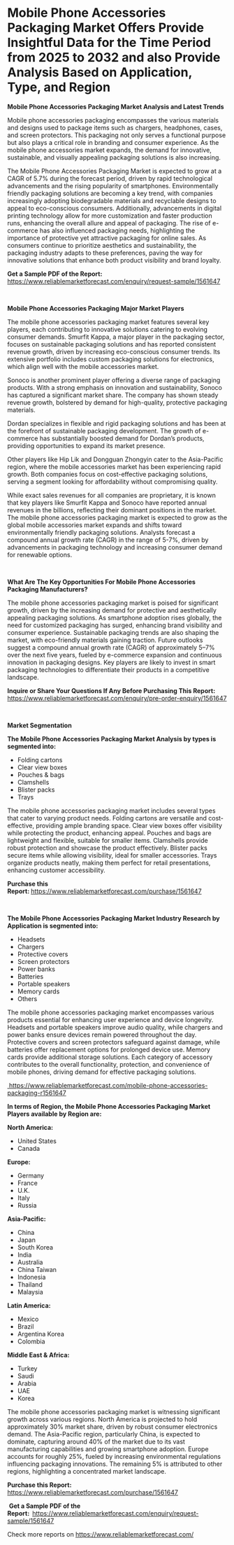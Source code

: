 <p><h1>Mobile Phone Accessories Packaging Market Offers Provide Insightful Data for the Time Period from 2025 to 2032 and also Provide Analysis Based on Application, Type, and Region</h1></p><p><strong>Mobile Phone Accessories Packaging Market Analysis and Latest Trends</strong></p>
<p><p>Mobile phone accessories packaging encompasses the various materials and designs used to package items such as chargers, headphones, cases, and screen protectors. This packaging not only serves a functional purpose but also plays a critical role in branding and consumer experience. As the mobile phone accessories market expands, the demand for innovative, sustainable, and visually appealing packaging solutions is also increasing.</p><p>The Mobile Phone Accessories Packaging Market is expected to grow at a CAGR of 5.7% during the forecast period, driven by rapid technological advancements and the rising popularity of smartphones. Environmentally friendly packaging solutions are becoming a key trend, with companies increasingly adopting biodegradable materials and recyclable designs to appeal to eco-conscious consumers. Additionally, advancements in digital printing technology allow for more customization and faster production runs, enhancing the overall allure and appeal of packaging. The rise of e-commerce has also influenced packaging needs, highlighting the importance of protective yet attractive packaging for online sales. As consumers continue to prioritize aesthetics and sustainability, the packaging industry adapts to these preferences, paving the way for innovative solutions that enhance both product visibility and brand loyalty.</p></p>
<p><strong>Get a Sample PDF of the Report:&nbsp;</strong> <a href="https://www.reliablemarketforecast.com/enquiry/request-sample/1561647?utm_campaign=3049&utm_medium=2&utm_source=Github&utm_content=ia&utm_term=31032025&utm_id=mobile-phone-accessories-packaging">https://www.reliablemarketforecast.com/enquiry/request-sample/1561647</a></p>
<p>&nbsp;</p>
<p><strong>Mobile Phone Accessories Packaging Major Market Players</strong></p>
<p><p>The mobile phone accessories packaging market features several key players, each contributing to innovative solutions catering to evolving consumer demands. Smurfit Kappa, a major player in the packaging sector, focuses on sustainable packaging solutions and has reported consistent revenue growth, driven by increasing eco-conscious consumer trends. Its extensive portfolio includes custom packaging solutions for electronics, which align well with the mobile accessories market.</p><p>Sonoco is another prominent player offering a diverse range of packaging products. With a strong emphasis on innovation and sustainability, Sonoco has captured a significant market share. The company has shown steady revenue growth, bolstered by demand for high-quality, protective packaging materials.</p><p>Dordan specializes in flexible and rigid packaging solutions and has been at the forefront of sustainable packaging development. The growth of e-commerce has substantially boosted demand for Dordan’s products, providing opportunities to expand its market presence.</p><p>Other players like Hip Lik and Dongguan Zhongyin cater to the Asia-Pacific region, where the mobile accessories market has been experiencing rapid growth. Both companies focus on cost-effective packaging solutions, serving a segment looking for affordability without compromising quality.</p><p>While exact sales revenues for all companies are proprietary, it is known that key players like Smurfit Kappa and Sonoco have reported annual revenues in the billions, reflecting their dominant positions in the market. The mobile phone accessories packaging market is expected to grow as the global mobile accessories market expands and shifts toward environmentally friendly packaging solutions. Analysts forecast a compound annual growth rate (CAGR) in the range of 5-7%, driven by advancements in packaging technology and increasing consumer demand for renewable options.</p></p>
<p>&nbsp;</p>
<p><strong>What Are The Key Opportunities For Mobile Phone Accessories Packaging Manufacturers?</strong></p>
<p><p>The mobile phone accessories packaging market is poised for significant growth, driven by the increasing demand for protective and aesthetically appealing packaging solutions. As smartphone adoption rises globally, the need for customized packaging has surged, enhancing brand visibility and consumer experience. Sustainable packaging trends are also shaping the market, with eco-friendly materials gaining traction. Future outlooks suggest a compound annual growth rate (CAGR) of approximately 5–7% over the next five years, fueled by e-commerce expansion and continuous innovation in packaging designs. Key players are likely to invest in smart packaging technologies to differentiate their products in a competitive landscape.</p></p>
<p><strong>Inquire or Share Your Questions If Any Before Purchasing This Report:</strong> <a href="https://www.reliablemarketforecast.com/enquiry/pre-order-enquiry/1561647?utm_campaign=3049&utm_medium=2&utm_source=Github&utm_content=ia&utm_term=31032025&utm_id=mobile-phone-accessories-packaging">https://www.reliablemarketforecast.com/enquiry/pre-order-enquiry/1561647</a></p>
<p>&nbsp;</p>
<p><strong>Market Segmentation</strong></p>
<p><strong>The Mobile Phone Accessories Packaging Market Analysis by types is segmented into:</strong></p>
<p><ul><li>Folding cartons</li><li>Clear view boxes</li><li>Pouches & bags</li><li>Clamshells</li><li>Blister packs</li><li>Trays</li></ul></p>
<p><p>The mobile phone accessories packaging market includes several types that cater to varying product needs. Folding cartons are versatile and cost-effective, providing ample branding space. Clear view boxes offer visibility while protecting the product, enhancing appeal. Pouches and bags are lightweight and flexible, suitable for smaller items. Clamshells provide robust protection and showcase the product effectively. Blister packs secure items while allowing visibility, ideal for smaller accessories. Trays organize products neatly, making them perfect for retail presentations, enhancing customer accessibility.</p></p>
<p><strong>Purchase this Report:&nbsp;</strong><a href="https://www.reliablemarketforecast.com/purchase/1561647?utm_campaign=3049&utm_medium=2&utm_source=Github&utm_content=ia&utm_term=31032025&utm_id=mobile-phone-accessories-packaging">https://www.reliablemarketforecast.com/purchase/1561647</a></p>
<p>&nbsp;</p>
<p><strong>The Mobile Phone Accessories Packaging Market Industry Research by Application is segmented into:</strong></p>
<p><ul><li>Headsets</li><li>Chargers</li><li>Protective covers</li><li>Screen protectors</li><li>Power banks</li><li>Batteries</li><li>Portable speakers</li><li>Memory cards</li><li>Others</li></ul></p>
<p><p>The mobile phone accessories packaging market encompasses various products essential for enhancing user experience and device longevity. Headsets and portable speakers improve audio quality, while chargers and power banks ensure devices remain powered throughout the day. Protective covers and screen protectors safeguard against damage, while batteries offer replacement options for prolonged device use. Memory cards provide additional storage solutions. Each category of accessory contributes to the overall functionality, protection, and convenience of mobile phones, driving demand for effective packaging solutions.</p></p>
<p><a href="https://www.reliablemarketforecast.com/mobile-phone-accessories-packaging-r1561647?utm_campaign=3049&utm_medium=2&utm_source=Github&utm_content=ia&utm_term=31032025&utm_id=mobile-phone-accessories-packaging">&nbsp;https://www.reliablemarketforecast.com/mobile-phone-accessories-packaging-r1561647</a></p>
<p><strong>In terms of Region, the Mobile Phone Accessories Packaging Market Players available by Region are:</strong></p>
<p>
    <p> <strong> North America: </strong>
        <ul>
            <li>United States</li>
            <li>Canada</li>
        </ul>
        </p> 
    <p> <strong> Europe: </strong>
        <ul>
            <li>Germany</li>
            <li>France</li>
            <li>U.K.</li>
            <li>Italy</li>
            <li>Russia</li>
        </ul>
        </p> 
    <p> <strong> Asia-Pacific: </strong>
        <ul>
            <li>China</li>
            <li>Japan</li>
            <li>South Korea</li>
            <li>India</li>
            <li>Australia</li>
            <li>China Taiwan</li>
            <li>Indonesia</li>
            <li>Thailand</li>
            <li>Malaysia</li>
        </ul>
        </p> 
    <p> <strong> Latin America: </strong>
        <ul>
            <li>Mexico</li>
            <li>Brazil</li>
            <li>Argentina Korea</li>
            <li>Colombia</li>
        </ul>
        </p> 
    <p> <strong> Middle East & Africa: </strong>
        <ul>
            <li>Turkey</li>
            <li>Saudi</li>
            <li>Arabia</li>
            <li>UAE</li>
            <li>Korea</li>
        </ul>
    </p>
    </p>
<p><p>The mobile phone accessories packaging market is witnessing significant growth across various regions. North America is projected to hold approximately 30% market share, driven by robust consumer electronics demand. The Asia-Pacific region, particularly China, is expected to dominate, capturing around 40% of the market due to its vast manufacturing capabilities and growing smartphone adoption. Europe accounts for roughly 25%, fueled by increasing environmental regulations influencing packaging innovations. The remaining 5% is attributed to other regions, highlighting a concentrated market landscape.</p></p>
<p><strong>Purchase this Report: </strong><a href="https://www.reliablemarketforecast.com/purchase/1561647?utm_campaign=3049&utm_medium=2&utm_source=Github&utm_content=ia&utm_term=31032025&utm_id=mobile-phone-accessories-packaging">https://www.reliablemarketforecast.com/purchase/1561647</a></p>
<p>&nbsp;<strong>Get a Sample PDF of the Report:&nbsp;&nbsp;</strong><a href="https://www.reliablemarketforecast.com/enquiry/request-sample/1561647?utm_campaign=3049&utm_medium=2&utm_source=Github&utm_content=ia&utm_term=31032025&utm_id=mobile-phone-accessories-packaging">https://www.reliablemarketforecast.com/enquiry/request-sample/1561647</a></p>
<p><strong></strong></p>
<p>Check more reports on <a href="https://www.reliablemarketforecast.com/?utm_campaign=3049&utm_medium=2&utm_source=Github&utm_content=ia&utm_term=31032025&utm_id=mobile-phone-accessories-packaging">https://www.reliablemarketforecast.com/</a></p>